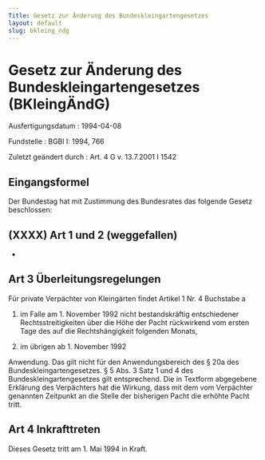 ```yaml
---
Title: Gesetz zur Änderung des Bundeskleingartengesetzes
layout: default
slug: bkleing_ndg
---
```


# Gesetz zur Änderung des Bundeskleingartengesetzes (BKleingÄndG)

Ausfertigungsdatum
:   1994-04-08

Fundstelle
:   BGBl I: 1994, 766

Zuletzt geändert durch
:   Art. 4 G v. 13.7.2001 I 1542


## Eingangsformel

Der Bundestag hat mit Zustimmung des Bundesrates das folgende Gesetz
beschlossen:


## (XXXX) Art 1 und 2 (weggefallen)

-


## Art 3 Überleitungsregelungen

Für private Verpächter von Kleingärten findet Artikel 1 Nr. 4
Buchstabe a

1.  im Falle am 1. November 1992 nicht bestandskräftig entschiedener
    Rechtsstreitigkeiten über die Höhe der Pacht rückwirkend vom ersten
    Tage des auf die Rechtshängigkeit folgenden Monats,


2.  im übrigen ab 1. November 1992



Anwendung. Das gilt nicht für den Anwendungsbereich des § 20a des
Bundeskleingartengesetzes. § 5 Abs. 3 Satz 1 und 4 des
Bundeskleingartengesetzes gilt entsprechend. Die in Textform
abgegebene Erklärung des Verpächters hat die Wirkung, dass mit dem vom
Verpächter genannten Zeitpunkt an die Stelle der bisherigen Pacht die
erhöhte Pacht tritt.


## Art 4 Inkrafttreten

Dieses Gesetz tritt am 1. Mai 1994 in Kraft.

